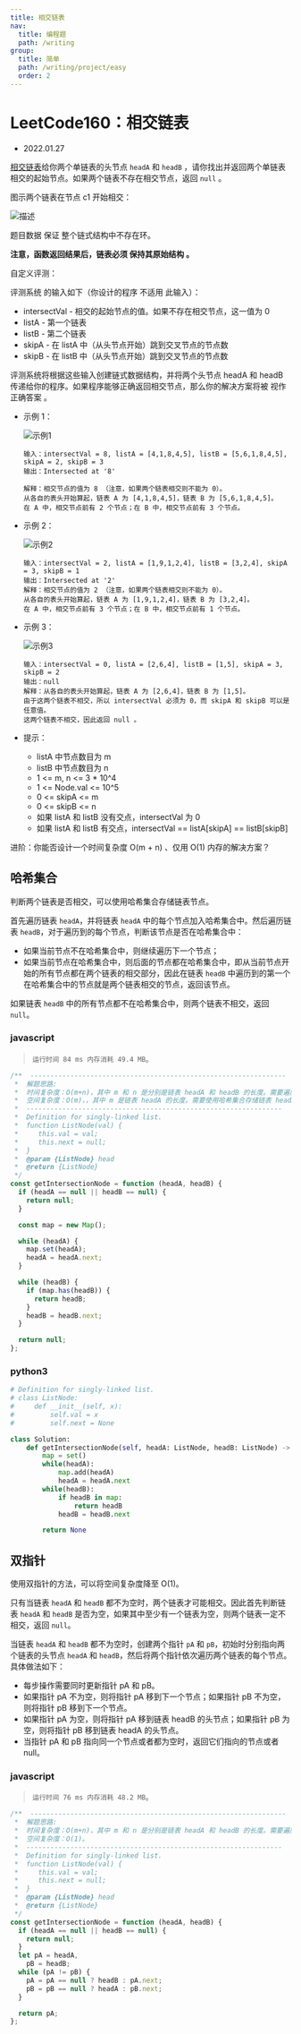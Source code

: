 ```yaml
---
title: 相交链表
nav:
  title: 编程题
  path: /writing
group:
  title: 简单
  path: /writing/project/easy
  order: 2
---
```


# LeetCode160：相交链表

- 2022.01.27

[相交链表](https://leetcode-cn.com/problems/intersection-of-two-linked-lists/)给你两个单链表的头节点 `headA` 和 `headB` ，请你找出并返回两个单链表相交的起始节点。如果两个链表不存在相交节点，返回 `null` 。

图示两个链表在节点 c1 开始相交：

![描述](https://assets.leetcode-cn.com/aliyun-lc-upload/uploads/2018/12/14/160_statement.png)

题目数据 保证 整个链式结构中不存在环。

**注意，函数返回结果后，链表必须 保持其原始结构 。**

自定义评测：

评测系统 的输入如下（你设计的程序 不适用 此输入）：

- intersectVal - 相交的起始节点的值。如果不存在相交节点，这一值为 0
- listA - 第一个链表
- listB - 第二个链表
- skipA - 在 listA 中（从头节点开始）跳到交叉节点的节点数
- skipB - 在 listB 中（从头节点开始）跳到交叉节点的节点数

评测系统将根据这些输入创建链式数据结构，并将两个头节点 headA 和 headB 传递给你的程序。如果程序能够正确返回相交节点，那么你的解决方案将被 视作正确答案 。

- 示例 1：

  ![示例1](https://assets.leetcode.com/uploads/2021/03/05/160_example_1_1.png)

  ```
  输入：intersectVal = 8, listA = [4,1,8,4,5], listB = [5,6,1,8,4,5], skipA = 2, skipB = 3
  输出：Intersected at '8'

  解释：相交节点的值为 8 （注意，如果两个链表相交则不能为 0）。
  从各自的表头开始算起，链表 A 为 [4,1,8,4,5]，链表 B 为 [5,6,1,8,4,5]。
  在 A 中，相交节点前有 2 个节点；在 B 中，相交节点前有 3 个节点。
  ```

- 示例 2：

  ![示例2](https://assets.leetcode.com/uploads/2021/03/05/160_example_2.png)

  ```
  输入：intersectVal = 2, listA = [1,9,1,2,4], listB = [3,2,4], skipA = 3, skipB = 1
  输出：Intersected at '2'
  解释：相交节点的值为 2 （注意，如果两个链表相交则不能为 0）。
  从各自的表头开始算起，链表 A 为 [1,9,1,2,4]，链表 B 为 [3,2,4]。
  在 A 中，相交节点前有 3 个节点；在 B 中，相交节点前有 1 个节点。
  ```

- 示例 3：

  ![示例3](https://assets.leetcode-cn.com/aliyun-lc-upload/uploads/2018/12/14/160_example_3.png)

  ```
  输入：intersectVal = 0, listA = [2,6,4], listB = [1,5], skipA = 3, skipB = 2
  输出：null
  解释：从各自的表头开始算起，链表 A 为 [2,6,4]，链表 B 为 [1,5]。
  由于这两个链表不相交，所以 intersectVal 必须为 0，而 skipA 和 skipB 可以是任意值。
  这两个链表不相交，因此返回 null 。
  ```

- 提示：
  - listA 中节点数目为 m
  - listB 中节点数目为 n
  - 1 <= m, n <= 3 \* 10^4
  - 1 <= Node.val <= 10^5
  - 0 <= skipA <= m
  - 0 <= skipB <= n
  - 如果 listA 和 listB 没有交点，intersectVal 为 0
  - 如果 listA 和 listB 有交点，intersectVal == listA[skipA] == listB[skipB]

进阶：你能否设计一个时间复杂度 O(m + n) 、仅用 O(1) 内存的解决方案？

## 哈希集合

判断两个链表是否相交，可以使用哈希集合存储链表节点。

首先遍历链表 `headA`，并将链表 `headA` 中的每个节点加入哈希集合中。然后遍历链表 `headB`，对于遍历到的每个节点，判断该节点是否在哈希集合中：

- 如果当前节点不在哈希集合中，则继续遍历下一个节点；
- 如果当前节点在哈希集合中，则后面的节点都在哈希集合中，即从当前节点开始的所有节点都在两个链表的相交部分，因此在链表 `headB` 中遍历到的第一个在哈希集合中的节点就是两个链表相交的节点，返回该节点。

如果链表 `headB` 中的所有节点都不在哈希集合中，则两个链表不相交，返回 `null`。

### javascript

> `运行时间 84 ms 内存消耗 49.4 MB`。

```js
/**  ----------------------------------------------------------------
 *  解题思路:
 *  时间复杂度：O(m+n)，其中 m 和 n 是分别是链表 headA 和 headB 的长度。需要遍历两个链表各一次。
 *  空间复杂度：O(m)，，其中 m 是链表 headA 的长度。需要使用哈希集合存储链表 headA 中的全部节点。
 *  ----------------------------------------------------------------
 *  Definition for singly-linked list.
 *  function ListNode(val) {
 *     this.val = val;
 *     this.next = null;
 *  }
 *  @param {ListNode} head
 *  @return {ListNode}
 */
const getIntersectionNode = function (headA, headB) {
  if (headA == null || headB == null) {
    return null;
  }

  const map = new Map();

  while (headA) {
    map.set(headA);
    headA = headA.next;
  }

  while (headB) {
    if (map.has(headB)) {
      return headB;
    }
    headB = headB.next;
  }

  return null;
};
```

### python3

```python
# Definition for singly-linked list.
# class ListNode:
#     def __init__(self, x):
#         self.val = x
#         self.next = None

class Solution:
    def getIntersectionNode(self, headA: ListNode, headB: ListNode) -> ListNode:
        map = set()
        while(headA):
            map.add(headA)
            headA = headA.next
        while(headB):
            if headB in map:
                return headB
            headB = headB.next

        return None

```

## 双指针

使用双指针的方法，可以将空间复杂度降至 O(1)。

只有当链表 `headA` 和 `headB` 都不为空时，两个链表才可能相交。因此首先判断链表 `headA` 和 `headB` 是否为空，如果其中至少有一个链表为空，则两个链表一定不相交，返回 `null`。

当链表 `headA` 和 `headB` 都不为空时，创建两个指针 `pA` 和 `pB`，初始时分别指向两个链表的头节点 `headA` 和 `headB`，然后将两个指针依次遍历两个链表的每个节点。具体做法如下：

- 每步操作需要同时更新指针 pA 和 pB。
- 如果指针 pA 不为空，则将指针 pA 移到下一个节点；如果指针 pB 不为空，则将指针 pB 移到下一个节点。
- 如果指针 pA 为空，则将指针 pA 移到链表 headB 的头节点；如果指针 pB 为空，则将指针 pB 移到链表 headA 的头节点。
- 当指针 pA 和 pB 指向同一个节点或者都为空时，返回它们指向的节点或者 null。

### javascript

> `运行时间 76 ms 内存消耗 48.2 MB`。

```js
/**  ----------------------------------------------------------------
 *  解题思路:
 *  时间复杂度：O(m+n)，其中 m 和 n 是分别是链表 headA 和 headB 的长度。需要遍历两个链表各一次。
 *  空间复杂度：O(1)。
 *  ----------------------------------------------------------------
 *  Definition for singly-linked list.
 *  function ListNode(val) {
 *     this.val = val;
 *     this.next = null;
 *  }
 *  @param {ListNode} head
 *  @return {ListNode}
 */
const getIntersectionNode = function (headA, headB) {
  if (headA == null || headB == null) {
    return null;
  }
  let pA = headA,
    pB = headB;
  while (pA != pB) {
    pA = pA == null ? headB : pA.next;
    pB = pB == null ? headA : pB.next;
  }

  return pA;
};
```
